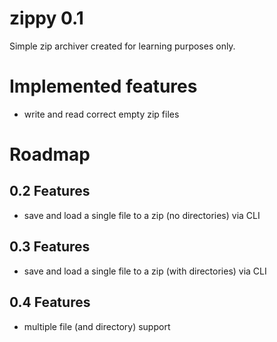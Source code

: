 # zippy 0.1
Simple zip archiver created for learning purposes only.

# Implemented features
* write and read correct empty zip files

# Roadmap

## 0.2 Features
* save and load a single file to a zip (no directories) via CLI
## 0.3 Features
* save and load a single file to a zip (with directories) via CLI
## 0.4 Features
* multiple file (and directory) support
